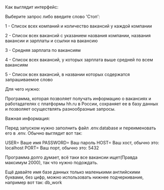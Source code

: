Как выглядит интерфейс:

Выберите запрос либо введите слово 'Стоп':

1 - Список всех компаний и количество вакансий у каждой компании

2 - Список всех вакансий с указанием названия компании, названия вакансии и зарплаты и ссылки на вакансию

3 - Средняя зарплата по вакансиям

4 - Список всех вакансий, у которых зарплата выше средней по всем вакансиям

5 - Список всех вакансий, в названии которых содержатся запрашиваемое слово



Для чего нужно:

Программа, которая позволяет получать информацию о вакансиях и работадателях с платформы hh.ru в России, сохраняет ее в базу данных и позволяет осуществлять разнообразные запросы.

Важная информация:

Перед запуском нужно заполнить файл .env.database и переименовать его в .env. Обычно выглядит вот так:

USER= Ваше имя
PASSWORD= Ваш пароль
HOST= Ваш хост, обычно это: localhost
PORT= Ваш порт, обычно это: 5432

Программа долго думает, всё таки все вакансии ищет(Правда максимум 2000), так что нужно подождать.

Ещё давайте имя базе данных только маленькими английскими буквами, без цифр, можно использовать нижнее подчеркивание, например вот так: db_work
